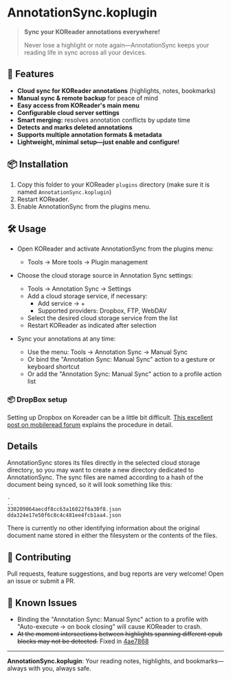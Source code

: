 # AnnotationSync.koplugin

> **Sync your KOReader annotations everywhere!**
>
> Never lose a highlight or note again—AnnotationSync keeps your reading life in sync across all your devices.

## 🚀 Features
- **Cloud sync for KOReader annotations** (highlights, notes, bookmarks)
- **Manual sync & remote backup** for peace of mind
- **Easy access from KOReader's main menu**
- **Configurable cloud server settings**
- **Smart merging:** resolves annotation conflicts by update time
- **Detects and marks deleted annotations**
- **Supports multiple annotation formats & metadata**
- **Lightweight, minimal setup—just enable and configure!**

## 📦 Installation
1. Copy this folder to your KOReader `plugins` directory (make sure it is named `AnnotationSync.koplugin`)
2. Restart KOReader.
3. Enable AnnotationSync from the plugins menu.

## 🛠 Usage
- Open KOReader and activate AnnotationSync from the plugins menu:
  - Tools -> More tools -> Plugin management
- Choose the cloud storage source in Annotation Sync settings:
  - Tools -> Annotation Sync -> Settings
  - Add a cloud storage service, if necessary:
    - Add service -> +
    - Supported providers: Dropbox, FTP, WebDAV
  - Select the desired cloud storage service from the list
  - Restart KOReader as indicated after selection

- Sync your annotations at any time:
  - Use the menu: Tools -> Annotation Sync -> Manual Sync
  - Or bind the "Annotation Sync: Manual Sync" action to a gesture or keyboard shortcut
  - Or add the "Annotation Sync: Manual Sync" action to a profile action list

### 📦 DropBox setup
Setting up Dropbox on Koreader can be a little bit difficult. 
[This excellent post on mobileread forum](https://www.mobileread.com/forums/showthread.php?t=353670) explains the procedure in detail.

## Details
AnnotationSync stores its files directly in the selected cloud storage
directory, so you may want to create a new directory dedicated to AnnotationSync.
The sync files are named according to a hash of the document being synced, so it
will look something like this:

```
.
..
330209864aecdf8cc63a16022f6a30f8.json
dda324e17e50f6c8c4c481ee4fcb1aa4.json
```

There is currently no other identifying information about the original document name stored in either the
filesystem or the contents of the files.

## 🤝 Contributing
Pull requests, feature suggestions, and bug reports are very welcome! Open an issue or submit a PR.

## 📄 Known Issues
- Binding the "Annotation Sync: Manual Sync" action to a profile with "Auto-execute -> on book closing" will cause KOReader to crash.
- ~~At the moment intersections between highlights spanning different
epub blocks may not be detected.~~ Fixed in [4ae7868](https://github.com/dani84bs/AnnotationSync.koplugin/commit/4ae7868057991f57ab2d7ff865d1201ebfd5e53e)

---

**AnnotationSync.koplugin**: Your reading notes, highlights, and bookmarks—always with you, always safe.

